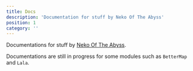 ```yaml
---
title: Docs
description: 'Documentation for stuff by Neko Of The Abyss'
position: 1
category: ''
---
```


Documentations for stuff by [Neko Of The Abyss](https://github.com/nekooftheabyss).

Documentations are still in progress for some modules such as `BetterMap` and `Lala`.
